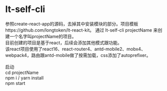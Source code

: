# lt-self-cli
参照create-react-app的源码，去掉其中安装模块的部分。项目模板https://github.com/longtoken/lt-react-kit。
通过 lt-self-cli projectName 来创建一个名字叫projectName的项目。<br/>
目前创建的项目是基于react，后续会添加其他模式跟功能。<br/>
该react项目使用了react16、react-router4、antd-mobile2、mobx4、webpack4，路由跟antd-mobile做了按需加载，css添加了autoprefixer。<br/>
<br/>
启动<br/>
cd projectName <br/>
npm i / yarn install <br/>
npm start <br/>

